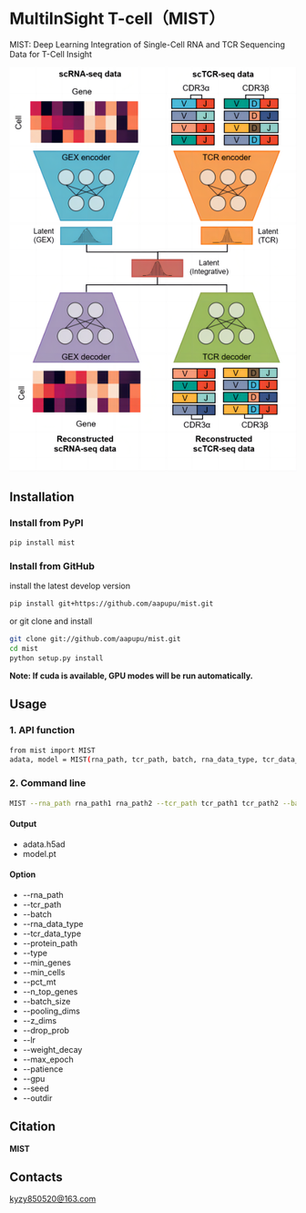 # MultiInSight T-cell（MIST）
MIST: Deep Learning Integration of Single-Cell RNA and TCR Sequencing Data for T-Cell Insight

![image](https://github.com/aapupu/MIST/blob/main/docs/MIST.png)

Installation
-------
### Install from PyPI
```bash
pip install mist
```

### Install from GitHub
install the latest develop version
```bash
pip install git+https://github.com/aapupu/mist.git
```

or git clone and install
```bash
git clone git://github.com/aapupu/mist.git
cd mist
python setup.py install
```

**Note: If cuda is available, GPU modes will be run automatically.**

Usage
-------
### 1. API function
```bash
from mist import MIST
adata, model = MIST(rna_path, tcr_path, batch, rna_data_type, tcr_data_type, type)
```

### 2. Command line
```bash
MIST --rna_path rna_path1 rna_path2 --tcr_path tcr_path1 tcr_path2 --batch batch1 batch1 --rna_data_type h5ad --tcr_data_type 10X --type multi
```

#### Output 
- adata.h5ad
- model.pt

#### Option
- --rna_path
- --tcr_path
- --batch
- --rna_data_type
- --tcr_data_type
- --protein_path
- --type
- --min_genes
- --min_cells
- --pct_mt
- --n_top_genes
- --batch_size
- --pooling_dims
- --z_dims
- --drop_prob
- --lr
- --weight_decay
- --max_epoch
- --patience
- --gpu
- --seed
- --outdir

Citation
-------
**MIST**

Contacts
-------
kyzy850520@163.com
